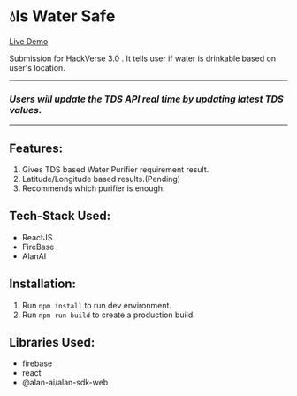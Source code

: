 # 💧Is Water Safe

[Live Demo](https://is-water-safe.web.app/)

Submission for HackVerse 3.0 . It tells user if water is drinkable based on user's location.

---
### *Users will update the TDS API real time by updating latest TDS values.*
---
## Features:

1. Gives TDS based Water Purifier requirement result.
2. Latitude/Longitude based results.(Pending)
3. Recommends which purifier is enough.
 
## Tech-Stack Used:

- ReactJS
- FireBase
- AlanAI

## Installation:

1. Run ```npm install``` to run dev environment.
2. Run `npm run build` to create a production build.

## Libraries Used:

- firebase
- react
- @alan-ai/alan-sdk-web


